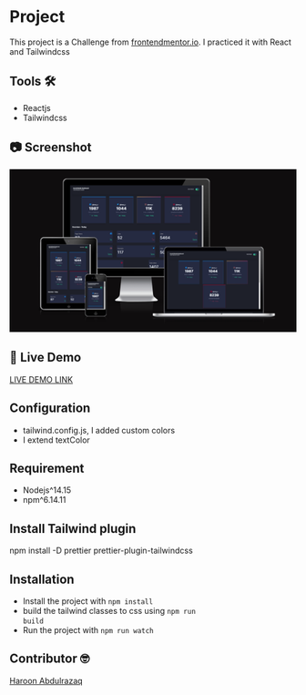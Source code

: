 # Project

This project is a Challenge from [frontendmentor.io](https://www.frontendmentor.io/challenges/social-media-dashboard-with-theme-switcher-6oY8ozp_H). I practiced it with React and Tailwindcss

## Tools :hammer_and_wrench:

- Reactjs
- Tailwindcss

## :camera: Screenshot

![Screenshot](/src/images/social-dashboard.PNG)

## :rocket: Live Demo

[LIVE DEMO LINK](https://haroonabdulrazaq.github.io/social-dashboard/)

## Configuration

- tailwind.config.js, I added custom colors
- I extend textColor

## Requirement

- Nodejs^14.15
- npm^6.14.11

## Install Tailwind plugin

npm install -D prettier prettier-plugin-tailwindcss

## Installation

- Install the project with <code>npm install</code>
- build the tailwind classes to css using <code>npm run build</code>
- Run the project with <code>npm run watch</code>

## Contributor :nerd_face:

[Haroon Abdulrazaq](http://haroonabdulrazaq.tech/)
